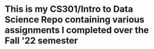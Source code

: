 # This is my CS301/Intro to Data Science Repo containing various assignments I completed over the Fall '22 semester
